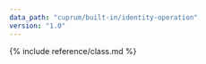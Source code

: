 ```yaml
---
data_path: "cuprum/built-in/identity-operation"
version: "1.0"
---
```


{% include reference/class.md %}
